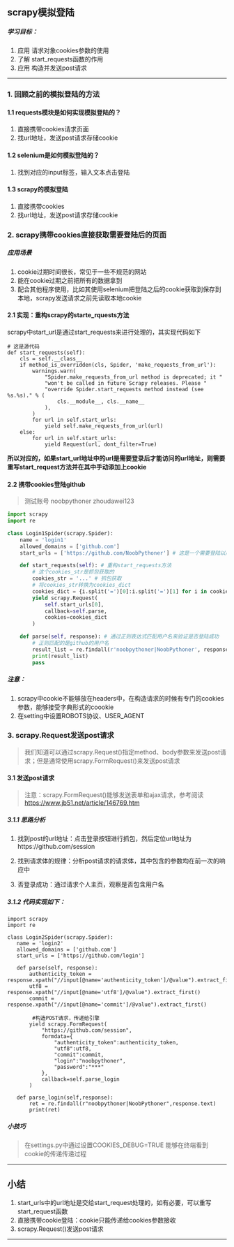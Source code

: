 ## scrapy模拟登陆
##### 学习目标：
1. 应用 请求对象cookies参数的使用
2. 了解 start_requests函数的作用
3. 应用 构造并发送post请求

----

### 1. 回顾之前的模拟登陆的方法

#### 1.1 requests模块是如何实现模拟登陆的？
1. 直接携带cookies请求页面
2. 找url地址，发送post请求存储cookie

#### 1.2 selenium是如何模拟登陆的？
1. 找到对应的input标签，输入文本点击登陆

#### 1.3 scrapy的模拟登陆

1. 直接携带cookies
2. 找url地址，发送post请求存储cookie


### 2. scrapy携带cookies直接获取需要登陆后的页面

##### 应用场景

1. cookie过期时间很长，常见于一些不规范的网站
2. 能在cookie过期之前把所有的数据拿到
3. 配合其他程序使用，比如其使用selenium把登陆之后的cookie获取到保存到本地，scrapy发送请求之前先读取本地cookie

#### 2.1 实现：重构scrapy的starte_rquests方法
scrapy中start_url是通过start_requests来进行处理的，其实现代码如下

```
# 这是源代码
def start_requests(self):
    cls = self.__class__
    if method_is_overridden(cls, Spider, 'make_requests_from_url'):
        warnings.warn(
            "Spider.make_requests_from_url method is deprecated; it "
            "won't be called in future Scrapy releases. Please "
            "override Spider.start_requests method instead (see %s.%s)." % (
                cls.__module__, cls.__name__
            ),
        )
        for url in self.start_urls:
            yield self.make_requests_from_url(url)
    else:
        for url in self.start_urls:
            yield Request(url, dont_filter=True)
```

**所以对应的，如果start_url地址中的url是需要登录后才能访问的url地址，则需要重写start_request方法并在其中手动添加上cookie**

#### 2.2 携带cookies登陆github

> 测试账号 noobpythoner zhoudawei123

```python
import scrapy
import re

class Login1Spider(scrapy.Spider):
    name = 'login1'
    allowed_domains = ['github.com']
    start_urls = ['https://github.com/NoobPythoner'] # 这是一个需要登陆以后才能访问的页面

    def start_requests(self): # 重构start_requests方法
        # 这个cookies_str是抓包获取的
        cookies_str = '...' # 抓包获取
        # 将cookies_str转换为cookies_dict
        cookies_dict = {i.split('=')[0]:i.split('=')[1] for i in cookies_str.split('; ')}
        yield scrapy.Request(
            self.start_urls[0],
            callback=self.parse,
            cookies=cookies_dict
        )

    def parse(self, response): # 通过正则表达式匹配用户名来验证是否登陆成功
        # 正则匹配的是github的用户名
        result_list = re.findall(r'noobpythoner|NoobPythoner', response.body.decode()) 
        print(result_list)
        pass
```

##### 注意：
1. scrapy中cookie不能够放在headers中，在构造请求的时候有专门的cookies参数，能够接受字典形式的coookie
2. 在setting中设置ROBOTS协议、USER_AGENT

### 3. scrapy.Request发送post请求

>我们知道可以通过scrapy.Request()指定method、body参数来发送post请求；但是通常使用scrapy.FormRequest()来发送post请求

#### 3.1 发送post请求

> 注意：scrapy.FormRequest()能够发送表单和ajax请求，参考阅读 https://www.jb51.net/article/146769.htm

##### 3.1.1 思路分析
1. 找到post的url地址：点击登录按钮进行抓包，然后定位url地址为https://github.com/session

2. 找到请求体的规律：分析post请求的请求体，其中包含的参数均在前一次的响应中

3. 否登录成功：通过请求个人主页，观察是否包含用户名

##### 3.1.2 代码实现如下：

```
import scrapy
import re

class Login2Spider(scrapy.Spider):
   name = 'login2'
   allowed_domains = ['github.com']
   start_urls = ['https://github.com/login']

   def parse(self, response):
       authenticity_token = response.xpath("//input[@name='authenticity_token']/@value").extract_first()
       utf8 = response.xpath("//input[@name='utf8']/@value").extract_first()
       commit = response.xpath("//input[@name='commit']/@value").extract_first()
        
        #构造POST请求，传递给引擎
       yield scrapy.FormRequest(
           "https://github.com/session",
           formdata={
               "authenticity_token":authenticity_token,
               "utf8":utf8,
               "commit":commit,
               "login":"noobpythoner",
               "password":"***"
           },
           callback=self.parse_login
       )

   def parse_login(self,response):
       ret = re.findall(r"noobpythoner|NoobPythoner",response.text)
       print(ret)
```

##### 小技巧
> 在settings.py中通过设置COOKIES_DEBUG=TRUE 能够在终端看到cookie的传递传递过程

----

## 小结
1. start_urls中的url地址是交给start_request处理的，如有必要，可以重写start_request函数
2. 直接携带cookie登陆：cookie只能传递给cookies参数接收
3. scrapy.Request()发送post请求

----